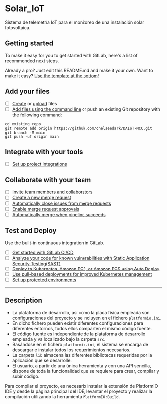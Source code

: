 # Solar_IoT

Sistema de telemetría IoT para el monitoreo de una instalación solar fotovoltaica.
## Getting started

To make it easy for you to get started with GitLab, here's a list of recommended next steps.

Already a pro? Just edit this README.md and make it your own. Want to make it easy? [Use the template at the bottom](#editing-this-readme)!

## Add your files

- [ ] [Create](https://gitlab.com/-/experiment/new_project_readme_content:68d8d7cd626ab81a500abbee012ca5e6?https://docs.gitlab.com/ee/user/project/repository/web_editor.html#create-a-file) or [upload](https://gitlab.com/-/experiment/new_project_readme_content:68d8d7cd626ab81a500abbee012ca5e6?https://docs.gitlab.com/ee/user/project/repository/web_editor.html#upload-a-file) files
- [ ] [Add files using the command line](https://gitlab.com/-/experiment/new_project_readme_content:68d8d7cd626ab81a500abbee012ca5e6?https://docs.gitlab.com/ee/gitlab-basics/add-file.html#add-a-file-using-the-command-line) or push an existing Git repository with the following command:

```
cd existing_repo
git remote add origin https://github.com/chelseedark/DAIoT-MCC.git
git branch -M main
git push -uf origin main
```

## Integrate with your tools

- [ ] [Set up project integrations](https://gitlab.com/-/experiment/new_project_readme_content:68d8d7cd626ab81a500abbee012ca5e6?https://gitlab.com/AL1T0/solar_iot/-/settings/integrations)

## Collaborate with your team

- [ ] [Invite team members and collaborators](https://gitlab.com/-/experiment/new_project_readme_content:68d8d7cd626ab81a500abbee012ca5e6?https://docs.gitlab.com/ee/user/project/members/)
- [ ] [Create a new merge request](https://gitlab.com/-/experiment/new_project_readme_content:68d8d7cd626ab81a500abbee012ca5e6?https://docs.gitlab.com/ee/user/project/merge_requests/creating_merge_requests.html)
- [ ] [Automatically close issues from merge requests](https://gitlab.com/-/experiment/new_project_readme_content:68d8d7cd626ab81a500abbee012ca5e6?https://docs.gitlab.com/ee/user/project/issues/managing_issues.html#closing-issues-automatically)
- [ ] [Enable merge request approvals](https://gitlab.com/-/experiment/new_project_readme_content:68d8d7cd626ab81a500abbee012ca5e6?https://docs.gitlab.com/ee/user/project/merge_requests/approvals/)
- [ ] [Automatically merge when pipeline succeeds](https://gitlab.com/-/experiment/new_project_readme_content:68d8d7cd626ab81a500abbee012ca5e6?https://docs.gitlab.com/ee/user/project/merge_requests/merge_when_pipeline_succeeds.html)

## Test and Deploy

Use the built-in continuous integration in GitLab.

- [ ] [Get started with GitLab CI/CD](https://gitlab.com/-/experiment/new_project_readme_content:68d8d7cd626ab81a500abbee012ca5e6?https://docs.gitlab.com/ee/ci/quick_start/index.html)
- [ ] [Analyze your code for known vulnerabilities with Static Application Security Testing(SAST)](https://gitlab.com/-/experiment/new_project_readme_content:68d8d7cd626ab81a500abbee012ca5e6?https://docs.gitlab.com/ee/user/application_security/sast/)
- [ ] [Deploy to Kubernetes, Amazon EC2, or Amazon ECS using Auto Deploy](https://gitlab.com/-/experiment/new_project_readme_content:68d8d7cd626ab81a500abbee012ca5e6?https://docs.gitlab.com/ee/topics/autodevops/requirements.html)
- [ ] [Use pull-based deployments for improved Kubernetes management](https://gitlab.com/-/experiment/new_project_readme_content:68d8d7cd626ab81a500abbee012ca5e6?https://docs.gitlab.com/ee/user/clusters/agent/)
- [ ] [Set up protected environments](https://gitlab.com/-/experiment/new_project_readme_content:68d8d7cd626ab81a500abbee012ca5e6?https://docs.gitlab.com/ee/ci/environments/protected_environments.html)

***

## Description

- La plataforma de desarrollo, así como la placa física empleada son configuraciones del proyecto y se incluyen en el fichero `platformio.ini`.
- En dicho fichero pueden existir diferentes configuraciones para diferentes entornos, todos ellos comparten el mismo código fuente.
- El código fuente es independiente de la plataforma de desarrollo empleada y va localizado bajo la carpeta `src`.
- Basándose en el fichero `platformio.ini`, el sistema se encarga de descargar e instalar todos los requerimientos necesarios.
- La carpeta `lib` almacena las diferentes bibliotecas requeridas por la aplicación que se desarrolle.
- El usuario, a partir de una única herramienta y con una API sencilla, dispone de toda la funcionalidad que se requiere para crear, compilar y subir código.

Para compilar el proyecto, es necesario instalar la extensión de PlatformIO IDE y desde la página principal del IDE, levantar el proyecto y realizar la compilación utilizando la herramienta `PlatformIO:Build`.
